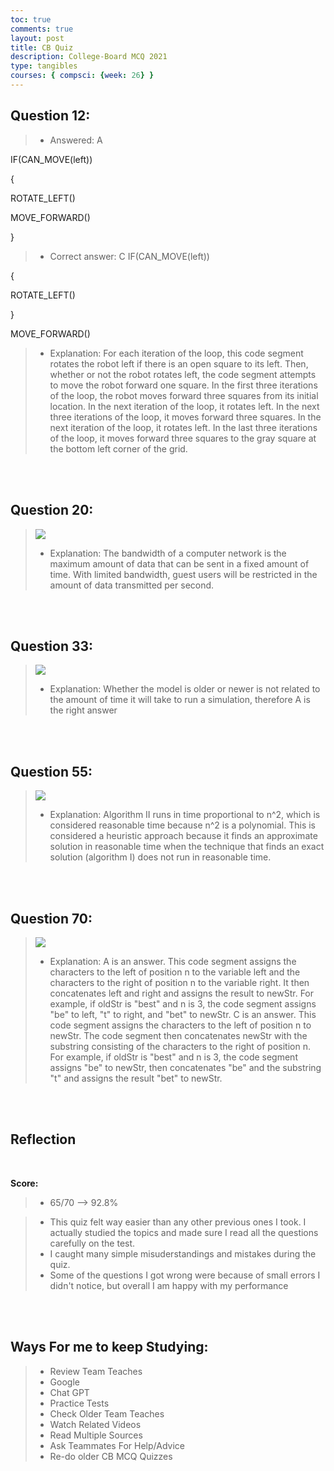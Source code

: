 ```yaml
---
toc: true
comments: true
layout: post
title: CB Quiz
description: College-Board MCQ 2021
type: tangibles
courses: { compsci: {week: 26} }
---
```


## Question 12:
>- Answered: A

IF(CAN_MOVE(left))

{

ROTATE_LEFT()

MOVE_FORWARD()

}
>- Correct answer: C 
IF(CAN_MOVE(left))

{

ROTATE_LEFT()

}

MOVE_FORWARD()

>- Explanation: For each iteration of the loop, this code segment rotates the robot left if there is an open square to its left. Then, whether or not the robot rotates left, the code segment attempts to move the robot forward one square. In the first three iterations of the loop, the robot moves forward three squares from its initial location. In the next iteration of the loop, it rotates left. In the next three iterations of the loop, it moves forward three squares. In the next iteration of the loop, it rotates left. In the last three iterations of the loop, it moves forward three squares to the gray square at the bottom left corner of the grid.

<br><br>

## Question 20:
>![]({{site.baseurl}}/images/cb20.png)
>+ Explanation: The bandwidth of a computer network is the maximum amount of data that can be sent in a fixed amount of time. With limited bandwidth, guest users will be restricted in the amount of data transmitted per second.

<br><br>

## Question 33:
>![]({{site.baseurl}}/images/cb33.png)
>+ Explanation: Whether the model is older or newer is not related to the amount of time it will take to run a simulation, therefore A is the right answer

<br><br>

## Question 55:
>![]({{site.baseurl}}/images/cb55.png)
>+ Explanation: Algorithm II runs in time proportional to n^2, which is considered reasonable time because n^2
 is a polynomial. This is considered a heuristic approach because it finds an approximate solution in reasonable time when the technique that finds an exact solution (algorithm I) does not run in reasonable time.

<br><br>

## Question 70:
>![]({{site.baseurl}}/images/cb70.png)
>+ Explanation: A is an answer. This code segment assigns the characters to the left of position n to the variable left and the characters to the right of position n to the variable right. It then concatenates left and right and assigns the result to newStr. For example, if oldStr is "best" and n is 3, the code segment assigns "be" to left, "t" to right, and "bet" to newStr. C is an answer. This code segment assigns the characters to the left of position n to newStr. The code segment then concatenates newStr with the substring consisting of the characters to the right of position n. For example, if oldStr is "best" and n is 3, the code segment assigns "be" to newStr, then concatenates "be" and the substring "t" and assigns the result "bet" to newStr.

<br><br>

## Reflection

<br>

**Score:**
>- 65/70 --> 92.8%

>- This quiz felt way easier than any other previous ones I took. I actually studied the topics and made sure I read all the questions carefully on the test. 
>- I caught many simple misuderstandings and mistakes during the quiz. 
>- Some of the questions I got wrong were because of small errors I didn't notice, but overall I am happy with my performance

<br><br>

## Ways For me to keep Studying:
>- Review Team Teaches
>- Google
>- Chat GPT
>- Practice Tests
>- Check Older Team Teaches
>- Watch Related Videos
>- Read Multiple Sources
>- Ask Teammates For Help/Advice
>- Re-do older CB MCQ Quizzes

<br><br>



